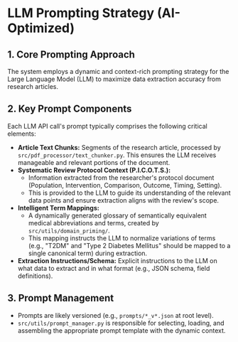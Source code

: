 # LLM Prompting Strategy (AI-Optimized)

## 1. Core Prompting Approach

The system employs a dynamic and context-rich prompting strategy for the Large Language Model (LLM) to maximize data extraction accuracy from research articles.

## 2. Key Prompt Components

Each LLM API call's prompt typically comprises the following critical elements:

* **Article Text Chunks:** Segments of the research article, processed by `src/pdf_processor/text_chunker.py`. This ensures the LLM receives manageable and relevant portions of the document.
* **Systematic Review Protocol Context (P.I.C.O.T.S.):**
    * Information extracted from the researcher's protocol document (Population, Intervention, Comparison, Outcome, Timing, Setting).
    * This is provided to the LLM to guide its understanding of the relevant data points and ensure extraction aligns with the review's scope.
* **Intelligent Term Mappings:**
    * A dynamically generated glossary of semantically equivalent medical abbreviations and terms, created by `src/utils/domain_priming/`.
    * This mapping instructs the LLM to normalize variations of terms (e.g., "T2DM" and "Type 2 Diabetes Mellitus" should be mapped to a single canonical term) during extraction.
* **Extraction Instructions/Schema:** Explicit instructions to the LLM on what data to extract and in what format (e.g., JSON schema, field definitions).

## 3. Prompt Management

* Prompts are likely versioned (e.g., `prompts/*_v*.json` at root level).
* `src/utils/prompt_manager.py` is responsible for selecting, loading, and assembling the appropriate prompt template with the dynamic context.